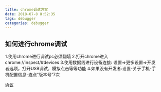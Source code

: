 ```yaml
---
title: chrome调试方案
date: 2018-07-8 8:52:35
tags: debugger
categories: debugger
---
```



<div><!-- more--></div>


## 如何进行chrome调试

1.使用chrome进行调试pc必须翻墙
2.打开chrome进入chrome://inspect/#devices
3.使用数据线进行设备连接:
设置=>更多设置=>开发者选项，打开USB调试，模拟点击等等功能
4.如果没有开发者:设置-关于手机-手机配置信息-连点“版本号”7次

[协议](https://deskid.github.io/2018/04/02/h5-debug/)


